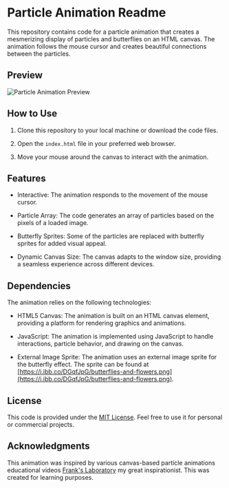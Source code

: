 # Particle Animation Readme

This repository contains code for a particle animation that creates a mesmerizing display of particles and butterflies on an HTML canvas. The animation follows the mouse cursor and creates beautiful connections between the particles.

## Preview

![Particle Animation Preview]([animation_preview.gif](https://github.com/Levi-Chinecherem/semantic/blob/master/sample.PNG))

## How to Use

1. Clone this repository to your local machine or download the code files.

2. Open the `index.html` file in your preferred web browser.

3. Move your mouse around the canvas to interact with the animation.

## Features

- Interactive: The animation responds to the movement of the mouse cursor.

- Particle Array: The code generates an array of particles based on the pixels of a loaded image.

- Butterfly Sprites: Some of the particles are replaced with butterfly sprites for added visual appeal.

- Dynamic Canvas Size: The canvas adapts to the window size, providing a seamless experience across different devices.

## Dependencies

The animation relies on the following technologies:

- HTML5 Canvas: The animation is built on an HTML canvas element, providing a platform for rendering graphics and animations.

- JavaScript: The animation is implemented using JavaScript to handle interactions, particle behavior, and drawing on the canvas.

- External Image Sprite: The animation uses an external image sprite for the butterfly effect. The sprite can be found at [https://i.ibb.co/DGqfJpG/butterflies-and-flowers.png](https://i.ibb.co/DGqfJpG/butterflies-and-flowers.png).

## License

This code is provided under the [MIT License](LICENSE.md). Feel free to use it for personal or commercial projects.

## Acknowledgments

This animation was inspired by various canvas-based particle animations educational videos [Frank's Laboratory](https://www.youtube.com/channel/UCEqc149iR-ALYkGM6TG-7vQ) my great inspirationist. This was created for learning purposes.
